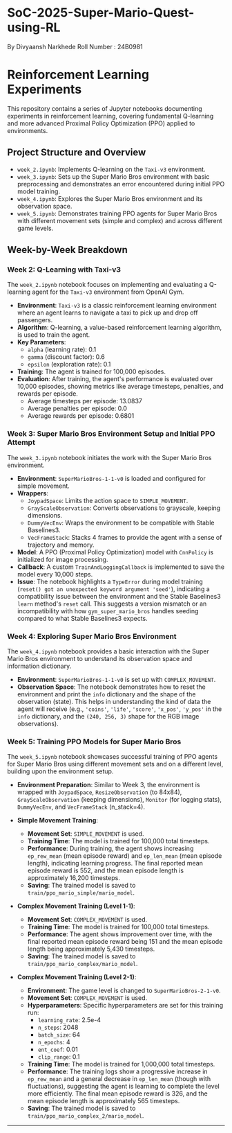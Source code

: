 # SoC-2025-Super-Mario-Quest-using-RL
By Divyaansh Narkhede Roll Number : 24B0981
# Reinforcement Learning Experiments

This repository contains a series of Jupyter notebooks documenting experiments in reinforcement learning, covering fundamental Q-learning and more advanced Proximal Policy Optimization (PPO) applied to environments.

## Project Structure and Overview

* `week_2.ipynb`: Implements Q-learning on the `Taxi-v3` environment.
* `week_3.ipynb`: Sets up the Super Mario Bros environment with basic preprocessing and demonstrates an error encountered during initial PPO model training.
* `week_4.ipynb`: Explores the Super Mario Bros environment and its observation space.
* `week_5.ipynb`: Demonstrates training PPO agents for Super Mario Bros with different movement sets (simple and complex) and across different game levels.

## Week-by-Week Breakdown

### Week 2: Q-Learning with Taxi-v3

The `week_2.ipynb` notebook focuses on implementing and evaluating a Q-learning agent for the `Taxi-v3` environment from OpenAI Gym.

* **Environment**: `Taxi-v3` is a classic reinforcement learning environment where an agent learns to navigate a taxi to pick up and drop off passengers.
* **Algorithm**: Q-learning, a value-based reinforcement learning algorithm, is used to train the agent.
* **Key Parameters**:
    * `alpha` (learning rate): 0.1
    * `gamma` (discount factor): 0.6
    * `epsilon` (exploration rate): 0.1
* **Training**: The agent is trained for 100,000 episodes.
* **Evaluation**: After training, the agent's performance is evaluated over 10,000 episodes, showing metrics like average timesteps, penalties, and rewards per episode.
    * Average timesteps per episode: 13.0837
    * Average penalties per episode: 0.0
    * Average rewards per episode: 0.6801

### Week 3: Super Mario Bros Environment Setup and Initial PPO Attempt

The `week_3.ipynb` notebook initiates the work with the Super Mario Bros environment.

* **Environment**: `SuperMarioBros-1-1-v0` is loaded and configured for simple movement.
* **Wrappers**:
    * `JoypadSpace`: Limits the action space to `SIMPLE_MOVEMENT`.
    * `GrayScaleObservation`: Converts observations to grayscale, keeping dimensions.
    * `DummyVecEnv`: Wraps the environment to be compatible with Stable Baselines3.
    * `VecFrameStack`: Stacks 4 frames to provide the agent with a sense of trajectory and memory.
* **Model**: A PPO (Proximal Policy Optimization) model with `CnnPolicy` is initialized for image processing.
* **Callback**: A custom `TrainAndLoggingCallback` is implemented to save the model every 10,000 steps.
* **Issue**: The notebook highlights a `TypeError` during model training (`reset() got an unexpected keyword argument 'seed'`), indicating a compatibility issue between the environment and the Stable Baselines3 `learn` method's `reset` call. This suggests a version mismatch or an incompatibility with how `gym_super_mario_bros` handles seeding compared to what Stable Baselines3 expects.

### Week 4: Exploring Super Mario Bros Environment

The `week_4.ipynb` notebook provides a basic interaction with the Super Mario Bros environment to understand its observation space and information dictionary.

* **Environment**: `SuperMarioBros-1-1-v0` is set up with `COMPLEX_MOVEMENT`.
* **Observation Space**: The notebook demonstrates how to reset the environment and print the `info` dictionary and the shape of the observation (state). This helps in understanding the kind of data the agent will receive (e.g., `'coins'`, `'life'`, `'score'`, `'x_pos'`, `'y_pos'` in the `info` dictionary, and the `(240, 256, 3)` shape for the RGB image observations).

### Week 5: Training PPO Models for Super Mario Bros

The `week_5.ipynb` notebook showcases successful training of PPO agents for Super Mario Bros using different movement sets and on a different level, building upon the environment setup.

* **Environment Preparation**: Similar to Week 3, the environment is wrapped with `JoypadSpace`, `ResizeObservation` (to 84x84), `GrayScaleObservation` (keeping dimensions), `Monitor` (for logging stats), `DummyVecEnv`, and `VecFrameStack` (n\_stack=4).

* **Simple Movement Training**:
    * **Movement Set**: `SIMPLE_MOVEMENT` is used.
    * **Training Time**: The model is trained for 100,000 total timesteps.
    * **Performance**: During training, the agent shows increasing `ep_rew_mean` (mean episode reward) and `ep_len_mean` (mean episode length), indicating learning progress. The final reported mean episode reward is 552, and the mean episode length is approximately 16,200 timesteps.
    * **Saving**: The trained model is saved to `train/ppo_mario_simple/mario_model`.

* **Complex Movement Training (Level 1-1)**:
    * **Movement Set**: `COMPLEX_MOVEMENT` is used.
    * **Training Time**: The model is trained for 100,000 total timesteps.
    * **Performance**: The agent shows improvement over time, with the final reported mean episode reward being 151 and the mean episode length being approximately 5,430 timesteps.
    * **Saving**: The trained model is saved to `train/ppo_mario_complex/mario_model`.

* **Complex Movement Training (Level 2-1)**:
    * **Environment**: The game level is changed to `SuperMarioBros-2-1-v0`.
    * **Movement Set**: `COMPLEX_MOVEMENT` is used.
    * **Hyperparameters**: Specific hyperparameters are set for this training run:
        * `learning_rate`: 2.5e-4
        * `n_steps`: 2048
        * `batch_size`: 64
        * `n_epochs`: 4
        * `ent_coef`: 0.01
        * `clip_range`: 0.1
    * **Training Time**: The model is trained for 1,000,000 total timesteps.
    * **Performance**: The training logs show a progressive increase in `ep_rew_mean` and a general decrease in `ep_len_mean` (though with fluctuations), suggesting the agent is learning to complete the level more efficiently. The final mean episode reward is 326, and the mean episode length is approximately 565 timesteps.
    * **Saving**: The trained model is saved to `train/ppo_mario_complex_2/mario_model`.

---
